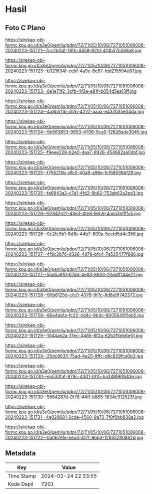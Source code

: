 # Hasil

## Foto C Plano

https://sirekap-obj-formc.kpu.go.id/a3e0/pemilu/pdpr/72/71/05/10/06/7271051006008-20240223-151721--7cc2b04f-18fb-4459-82fd-413b37b568a8.jpg

https://sirekap-obj-formc.kpu.go.id/a3e0/pemilu/pdpr/72/71/05/10/06/7271051006008-20240223-151723--b321634f-cebf-4a9e-8e57-fdd215594e87.jpg

https://sirekap-obj-formc.kpu.go.id/a3e0/pemilu/pdpr/72/71/05/10/06/7271051006008-20240223-151723--6e1e71f2-3cfb-4f2e-a81f-b054d5ea13ff.jpg

https://sirekap-obj-formc.kpu.go.id/a3e0/pemilu/pdpr/72/71/05/10/06/7271051006008-20240223-151724--4a8b511b-a17b-4222-aaaa-e437035e04da.jpg

https://sirekap-obj-formc.kpu.go.id/a3e0/pemilu/pdpr/72/71/05/10/06/7271051006008-20240223-151724--9b563653-9853-4706-9ca0-12626ade3945.jpg

https://sirekap-obj-formc.kpu.go.id/a3e0/pemilu/pdpr/72/71/05/10/06/7271051006008-20240223-151725--f9eee228-b2e0-4ea7-8926-454682aa0daf.jpg

https://sirekap-obj-formc.kpu.go.id/a3e0/pemilu/pdpr/72/71/05/10/06/7271051006008-20240223-151725--f755210b-dfc0-40a9-a98e-fcf58536bf28.jpg

https://sirekap-obj-formc.kpu.go.id/a3e0/pemilu/pdpr/72/71/05/10/06/7271051006008-20240223-151725--fa6943a2-c7a1-4fd2-8b82-753ab62a2ed3.jpg

https://sirekap-obj-formc.kpu.go.id/a3e0/pemilu/pdpr/72/71/05/10/06/7271051006008-20240223-151726--92842e21-43e3-4fe8-9eb9-4aea3effffa5.jpg

https://sirekap-obj-formc.kpu.go.id/a3e0/pemilu/pdpr/72/71/05/10/06/7271051006008-20240223-151726--0c2fc9b1-6d1b-44b7-809a-5cefd5d4c356.jpg

https://sirekap-obj-formc.kpu.go.id/a3e0/pemilu/pdpr/72/71/05/10/06/7271051006008-20240223-151727--4f9c2b76-d326-4d78-bfc4-7a525477f886.jpg

https://sirekap-obj-formc.kpu.go.id/a3e0/pemilu/pdpr/72/71/05/10/06/7271051006008-20240223-151727--55d0a9f0-67dd-4e83-8633-20ddff144e21.jpg

https://sirekap-obj-formc.kpu.go.id/a3e0/pemilu/pdpr/72/71/05/10/06/7271051006008-20240223-151728--90b6125d-cfc0-4376-9f7c-8d8a9f742372.jpg

https://sirekap-obj-formc.kpu.go.id/a3e0/pemilu/pdpr/72/71/05/10/06/7271051006008-20240223-151728--86a4da1a-fc22-4d4c-9b4c-800584911eb5.jpg

https://sirekap-obj-formc.kpu.go.id/a3e0/pemilu/pdpr/72/71/05/10/06/7271051006008-20240223-151729--1044ab2a-17ec-4465-8f2a-62b2f5eb6e51.jpg

https://sirekap-obj-formc.kpu.go.id/a3e0/pemilu/pdpr/72/71/05/10/06/7271051006008-20240223-151729--25dc9635-75ad-4e25-8ffc-d8c829fca0b3.jpg

https://sirekap-obj-formc.kpu.go.id/a3e0/pemilu/pdpr/72/71/05/10/06/7271051006008-20240223-151730--ea533faf-879c-4301-b115-ba348961643e.jpg

https://sirekap-obj-formc.kpu.go.id/a3e0/pemilu/pdpr/72/71/05/10/06/7271051006008-20240223-151730--5564287d-0f78-44ff-b865-1834e912523f.jpg

https://sirekap-obj-formc.kpu.go.id/a3e0/pemilu/pdpr/72/71/05/10/06/7271051006008-20240223-151731--4e029681-2cde-4560-9a72-7f0f0bb838a2.jpg

https://sirekap-obj-formc.kpu.go.id/a3e0/pemilu/pdpr/72/71/05/10/06/7271051006008-20240223-151722--0a067e1e-bea3-417f-8bb3-12655280862d.jpg


## Metadata

| Key        | Value               |
| ---------- | ------------------- |
| Time Stamp | 2024-02-24 22:33:55 |
| Kode Dapil | 7201                |



